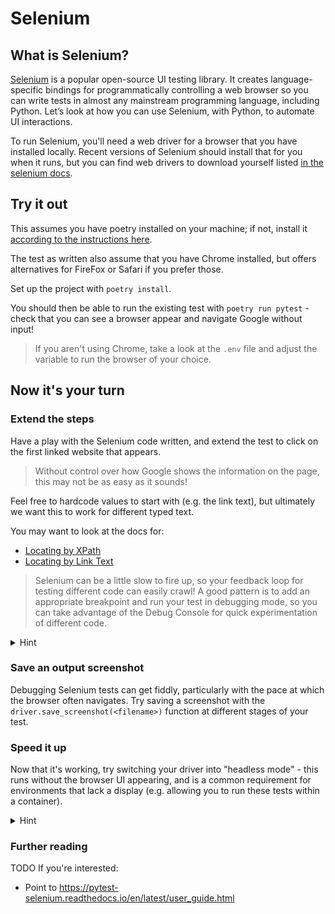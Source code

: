 # Selenium

## What is Selenium?

[Selenium](https://www.selenium.dev/) is a popular open-source UI testing library. It creates language-specific bindings for programmatically controlling a web browser so you can write tests in almost any mainstream programming language, including Python. Let’s look at how you can use Selenium, with Python, to automate UI interactions.

To run Selenium, you'll need a web driver for a browser that you have installed locally. Recent versions of Selenium should install that for you when it runs, but you can find web drivers to download yourself listed [in the selenium docs](https://www.selenium.dev/documentation/webdriver/troubleshooting/errors/driver_location/#download-the-driver). 

## Try it out

This assumes you have poetry installed on your machine; if not, install it [according to the instructions here](https://python-poetry.org/docs/#installation). 

The test as written also assume that you have Chrome installed, but offers alternatives for FireFox or Safari if you prefer those.

Set up the project with `poetry install`.

You should then be able to run the existing test with `poetry run pytest` - check that you can see a browser appear and navigate Google without input!

> If you aren't using Chrome, take a look at the `.env` file and adjust the variable to run the browser of your choice.

## Now it's your turn

### Extend the steps
Have a play with the Selenium code written, and extend the test to click on the first linked website that appears.

> Without control over how Google shows the information on the page, this may not be as easy as it sounds!

Feel free to hardcode values to start with (e.g. the link text), but ultimately we want this to work for different typed text.

You may want to look at the docs for:
* [Locating by XPath](https://selenium-python.readthedocs.io/locating-elements.html#locating-by-xpath)
* [Locating by Link Text](https://selenium-python.readthedocs.io/locating-elements.html#locating-hyperlinks-by-link-text)

> Selenium can be a little slow to fire up, so your feedback loop for testing different code can easily crawl! A good pattern is to add an appropriate breakpoint and run your test in debugging mode, so you can take advantage of the Debug Console for quick experimentation of different code.

<details> <summary>Hint</summary>

One way to do this is to find the first anchor tag (`<a>`) that has a href that doesn't contain the word `google`.

We can do that either as part of a complex XPath string, or by iterating over anchor tags in Python.

<details> <summary> Example XPath </summary> 

```
results = driver.find_elements(By.XPATH, '//a[not(contains(@href, "google")) and contains(@href, "http")]')
```

</details>
</details>

### Save an output screenshot

Debugging Selenium tests can get fiddly, particularly with the pace at which the browser often navigates. Try saving a screenshot with the `driver.save_screenshot(<filename>)` function at different stages of your test.

### Speed it up

Now that it's working, try switching your driver into "headless mode" - this runs without the browser UI appearing, and is a common requirement for environments that lack a display (e.g. allowing you to run these tests within a container).

<details> <summary>Hint</summary> 

```python
  opt = webdriver.ChromeOptions()
  opt.add_argument("--headless=new")
```
</details>

### Further reading

TODO
If you're interested:
* Point to https://pytest-selenium.readthedocs.io/en/latest/user_guide.html
